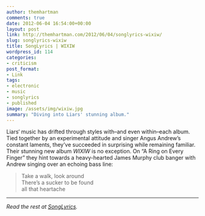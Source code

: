 ```yaml
---
author: themhartman
comments: true
date: 2012-06-04 16:54:00+00:00
layout: post
link: http://themhartman.com/2012/06/04/songlyrics-wixiw/
slug: songlyrics-wixiw
title: SongLyrics | WIXIW
wordpress_id: 114
categories:
- criticism
post_format:
- Link
tags:
- electronic
- music
- songlyrics
- published
image: /assets/img/wixiw.jpg
summary: "Diving into Liars' stunning album."
---
```


Liars‘ music has drifted through styles with–and even within–each album. Tied together by an experimental attitude and singer Angus Andrew’s constant laments, they’ve succeeded in surprising while remaining familiar. Their stunning new album _WIXIW_ is no exception. On “A Ring on Every Finger” they hint towards a heavy-hearted James Murphy club banger with Andrew singing over an echoing bass line:

<blockquote>Take a walk, look around<br>
There’s a sucker to be found<br>
all that heartache</blockquote>

---

_Read the rest at [SongLyrics](http://www.songlyrics.com/news/album-reviews/album-review-liars-wixiw/)._
